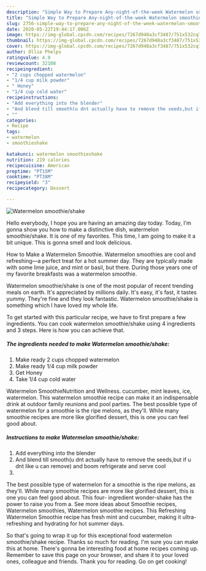 ```yaml
---
description: "Simple Way to Prepare Any-night-of-the-week Watermelon smoothie/shake"
title: "Simple Way to Prepare Any-night-of-the-week Watermelon smoothie/shake"
slug: 2756-simple-way-to-prepare-any-night-of-the-week-watermelon-smoothie-shake
date: 2020-05-22T19:44:17.006Z
image: https://img-global.cpcdn.com/recipes/7267d948a3cf3487/751x532cq70/watermelon-smoothieshake-recipe-main-photo.jpg
thumbnail: https://img-global.cpcdn.com/recipes/7267d948a3cf3487/751x532cq70/watermelon-smoothieshake-recipe-main-photo.jpg
cover: https://img-global.cpcdn.com/recipes/7267d948a3cf3487/751x532cq70/watermelon-smoothieshake-recipe-main-photo.jpg
author: Ollie Phelps
ratingvalue: 4.9
reviewcount: 32108
recipeingredient:
- "2 cups chopped watermelon"
- "1/4 cup milk powder"
- " Honey"
- "1/4 cup cold water"
recipeinstructions:
- "Add everything into the blender"
- "And blend till smooth(u dnt actually have to remove the seeds,but if u dnt like u can remove) and boom refrigerate and serve cool"
- ""
categories:
- Recipe
tags:
- watermelon
- smoothieshake

katakunci: watermelon smoothieshake 
nutrition: 219 calories
recipecuisine: American
preptime: "PT15M"
cooktime: "PT38M"
recipeyield: "3"
recipecategory: Dessert

---
```



![Watermelon smoothie/shake](https://img-global.cpcdn.com/recipes/7267d948a3cf3487/751x532cq70/watermelon-smoothieshake-recipe-main-photo.jpg)

Hello everybody, I hope you are having an amazing day today. Today, I'm gonna show you how to make a distinctive dish, watermelon smoothie/shake. It is one of my favorites. This time, I am going to make it a bit unique. This is gonna smell and look delicious.

How to Make a Watermelon Smoothie. Watermelon smoothies are cool and refreshing—a perfect treat for a hot summer day. They are typically made with some lime juice, and mint or basil, but there. During those years one of my favorite breakfasts was a watermelon smoothie.

Watermelon smoothie/shake is one of the most popular of recent trending meals on earth. It's appreciated by millions daily. It's easy, it's fast, it tastes yummy. They're fine and they look fantastic. Watermelon smoothie/shake is something which I have loved my whole life.


To get started with this particular recipe, we have to first prepare a few ingredients. You can cook watermelon smoothie/shake using 4 ingredients and 3 steps. Here is how you can achieve that.

<!--inarticleads1-->

##### The ingredients needed to make Watermelon smoothie/shake:

1. Make ready 2 cups chopped watermelon
1. Make ready 1/4 cup milk powder
1. Get  Honey
1. Take 1/4 cup cold water


Watermelon SmoothieNutrition and Wellness. cucumber, mint leaves, ice, watermelon. This watermelon smoothie recipe can make it an indispensable drink at outdoor family reunions and pool parties. The best possible type of watermelon for a smoothie is the ripe melons, as they&#39;ll. While many smoothie recipes are more like glorified dessert, this is one you can feel good about. 

<!--inarticleads2-->

##### Instructions to make Watermelon smoothie/shake:

1. Add everything into the blender
1. And blend till smooth(u dnt actually have to remove the seeds,but if u dnt like u can remove) and boom refrigerate and serve cool
1. 


The best possible type of watermelon for a smoothie is the ripe melons, as they&#39;ll. While many smoothie recipes are more like glorified dessert, this is one you can feel good about. This four- ingredient wonder-shake has the power to raise you from a. See more ideas about Smoothie recipes, Watermelon smoothies, Watermelon smoothie recipes. This Refreshing Watermelon Smoothie recipe has fresh mint and cucumber, making it ultra-refreshing and hydrating for hot summer days. 

So that's going to wrap it up for this exceptional food watermelon smoothie/shake recipe. Thanks so much for reading. I'm sure you can make this at home. There's gonna be interesting food at home recipes coming up. Remember to save this page on your browser, and share it to your loved ones, colleague and friends. Thank you for reading. Go on get cooking!
